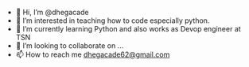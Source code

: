 - 👋 Hi, I’m @dhegacade
- 👀 I’m interested in teaching how to code especially python.
- 🌱 I’m currently learning Python and also works as Devop engineer at TSN
- 💞️ I’m looking to collaborate on ...
- 📫 How to reach me dhegacade62@gmail.com

<!---
dhegacade52/dhegacade52 is a ✨ special ✨ repository because its `README.md` (this file) appears on your GitHub profile.
You can click the Preview link to take a look at your changes.
--->
